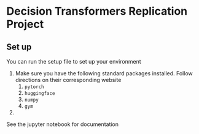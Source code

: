 # Decision Transformers Replication Project

## Set up
You can run the setup file to set up your environment
1. Make sure you have the following standard packages installed. Follow directions on their corresponding website
   1. `pytorch`
   2. `huggingface`
   3. `numpy`
   4. `gym`
2. 

See the jupyter notebook for documentation
